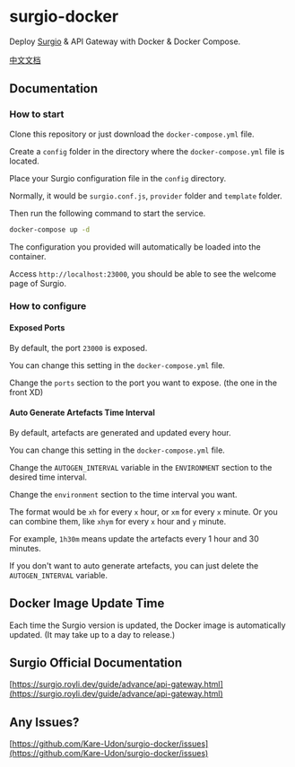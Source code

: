 # surgio-docker

Deploy [Surgio](https://github.com/surgioproject/surgio) & API Gateway with Docker & Docker Compose.

[中文文档](./README_CN.md)

## Documentation

### How to start

Clone this repository or just download the `docker-compose.yml` file.

Create a `config` folder in the directory where the `docker-compose.yml` file is located.

Place your Surgio configuration file in the `config` directory.

Normally, it would be `surgio.conf.js`, `provider` folder and `template` folder.

Then run the following command to start the service.

```bash
docker-compose up -d
```

The configuration you provided will automatically be loaded into the container.

Access `http://localhost:23000`, you should be able to see the welcome page of Surgio.

### How to configure

#### Exposed Ports

By default, the port `23000` is exposed.

You can change this setting in the `docker-compose.yml` file.

Change the `ports` section to the port you want to expose. (the one in the front XD)

#### Auto Generate Artefacts Time Interval

By default, artefacts are generated and updated every hour.

You can change this setting in the `docker-compose.yml` file.

Change the `AUTOGEN_INTERVAL` variable in the `ENVIRONMENT` section to the desired time interval.

Change the `environment` section to the time interval you want.

The format would be `xh` for every `x` hour, or `xm` for every `x` minute. Or you can combine them, like `xhym` for every `x` hour and `y` minute.

For example, `1h30m` means update the artefacts every 1 hour and 30 minutes.

If you don't want to auto generate artefacts, you can just delete the `AUTOGEN_INTERVAL` variable.

## Docker Image Update Time

Each time the Surgio version is updated, the Docker image is automatically updated. (It may take up to a day to release.)

## Surgio Official Documentation

[https://surgio.royli.dev/guide/advance/api-gateway.html](https://surgio.royli.dev/guide/advance/api-gateway.html)


## Any Issues?

[https://github.com/Kare-Udon/surgio-docker/issues](https://github.com/Kare-Udon/surgio-docker/issues)
